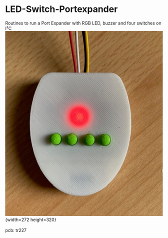 # LED-Switch-Portexpander
Routines to run a Port Expander with RGB LED, buzzer and four switches on I²C
<br>![Case](./div/Case_tr227.jpg){width=272 height=320}<br><br>
pcb: tr227
